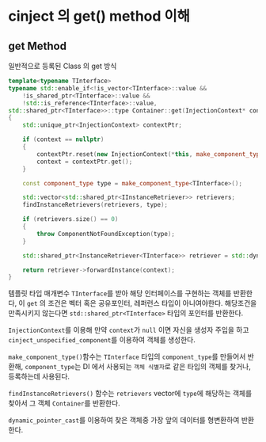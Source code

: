 # cinject 의 get() method 이해

## get Method
일반적으로 등록된 Class 의 get 방식
```c++
template<typename TInterface>
typename std::enable_if<!is_vector<TInterface>::value &&
    !is_shared_ptr<TInterface>::value &&
    !std::is_reference<TInterface>::value,
std::shared_ptr<TInterface>>::type Container::get(InjectionContext* context)
{
    std::unique_ptr<InjectionContext> contextPtr;

    if (context == nullptr)
    {
        contextPtr.reset(new InjectionContext(*this, make_component_type<cinject_unspecified_component>("Unspecified")));
        context = contextPtr.get();
    }

    const component_type type = make_component_type<TInterface>();

    std::vector<std::shared_ptr<IInstanceRetriever>> retrievers;
    findInstanceRetrievers(retrievers, type);

    if (retrievers.size() == 0)
    {
        throw ComponentNotFoundException(type);
    }

    std::shared_ptr<InstanceRetriever<TInterface>> retriever = std::dynamic_pointer_cast<InstanceRetriever<TInterface>>(retrievers[0]);

    return retriever->forwardInstance(context);
}
```
템플릿 타입 매개변수 `TInterface`를 받아 해당 인터페이스를 구현하는 객체를 반환한다, 이 `get` 의 조건은 벡터 혹은 공유포인터, 레퍼런스 타입이 아니여야한다. 해당조건을 만족시키지 않는다면 `std::shared_ptr<TInterface>` 타입의 포인터를 반환한다.

`InjectionContext`를 이용해 만약 `context`가 `null` 이면 자신을 생성자 주입을 하고 `cinject_unspecified_component`를 이용하여 객체를 생성한다.

`make_component_type()`함수는 `TInterface` 타입의 `component_type`를 만들어서 반환해, `component_type`는 DI 에서 사용되는 `객체 식별자`로 같은 타입의 객체를 찾거나, 등록하는데 사용된다.

`findInstanceRetrievers()` 함수는 `retrievers` vector에 `type`에 해당하는 객체를 찾아서 그 객체 `Container`를 반환한다.

`dynamic_pointer_cast`를 이용하여 찾은 객체중 가장 앞의 데이터를 형변환하여 반환한다.
